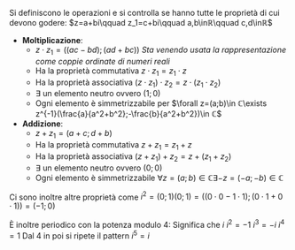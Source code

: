 Si definiscono le operazioni e si controlla se hanno tutte le proprietà di cui devono godere:
$z=a+bi\qquad z_1=c+bi\qquad a,b\inℝ\qquad c,d\inℝ$
- **Moltiplicazione**:
	- $z\cdot z_1=((ac-bd);(ad+bc))$ *Sta venendo usata la rappresentazione come coppie ordinate di numeri reali*
	- Ha la proprietà commutativa $z\cdot z_1=z_1\cdot z$
	- Ha la proprietà associativa $(z\cdot z_1)\cdot z_2=z\cdot (z_1\cdot z_2)$
	- $\exists$ un elemento neutro ovvero $(1;0)$
	- Ogni elemento è simmetrizzabile per $\forall z=(a;b)\in ℂ\exists z^{-1}(\frac{a}{a^2+b^2};-\frac{b}{a^2+b^2})\in ℂ$
- **Addizione**:
	- $z+z_1=(a+c;d+b)$
	- Ha la proprietà commutativa $z+ z_1=z_1+ z$
	- Ha la proprietà associativa $(z+ z_1)+ z_2=z+ (z_1+ z_2)$
	- $\exists$ un elemento neutro ovvero $(0;0)$
	- Ogni elemento è simmetrizzabile $\forall z=(a;b)\in ℂ \exists -z=(-a;-b)\in ℂ$

Ci sono inoltre altre proprietà come
$i^2=(0;1)(0;1)=((0\cdot0-1\cdot1);(0\cdot 1+0\cdot 1))=(-1;0)$

È inoltre periodico con la potenza modulo 4:
Significa che
$i$
$i^2=-1$
$i^3=-i$
$i^4=1$
Dal 4 in poi si ripete il pattern
$i^5=i$